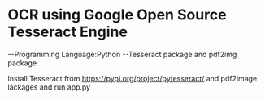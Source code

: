 # OCR using Google Open Source Tesseract Engine 
 --Programming Language:Python
 --Tesseract package and pdf2img package
 
 Install Tesseract from https://pypi.org/project/pytesseract/ and pdf2image lackages and run app.py

